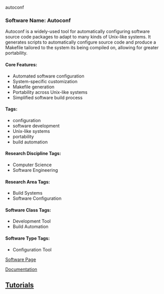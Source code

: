 autoconf
### Software Name: Autoconf

Autoconf is a widely-used tool for automatically configuring software source code packages to adapt to many kinds of Unix-like systems. It generates scripts to automatically configure source code and produce a Makefile tailored to the system its being compiled on, allowing for greater portability.

#### Core Features:
- Automated software configuration
- System-specific customization
- Makefile generation
- Portability across Unix-like systems
- Simplified software build process

#### Tags:
- configuration
- software development
- Unix-like systems
- portability
- build automation

#### Research Discipline Tags:
- Computer Science
- Software Engineering

#### Research Area Tags:
- Build Systems
- Software Configuration

#### Software Class Tags:
- Development Tool
- Build Automation

#### Software Type Tags:
- Configuration Tool

[Software Page](https://www.gnu.org/software/autoconf/)

[Documentation](https://www.gnu.org/software/autoconf/manual/autoconf/index.html)

[Tutorials](https://www.gnu.org/software/autoconf/manual/autoconf-2.69/html_node/index.html)
--------------------------------------
